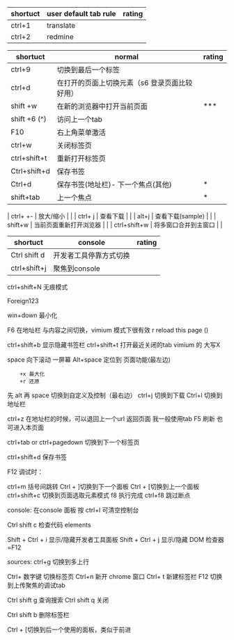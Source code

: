 
| shortuct | user default tab rule | rating |
| -------- | --------------------- | ------ |
| ctrl+1   | translate             |        |
| ctrl+2   | redmine               |        |




| shortuct     | normal                                        | rating |
| ------------ | --------------------------------------------- | ------ |
| ctrl+9       | 切换到最后一个标签                            |        |
| ctrl+d       | 在打开的页面上切换元素（s6 登录页面比较好用） |        |
| shift +w     | 在新的浏览器中打开当前页面                    | ***     |
| shift +6 (^) | 访问上一个tab                                 |        |
| F10          | 右上角菜单激活                                |        |
| ctrl+w       | 关闭标签页                                    |        |
| ctrl+shift+t | 重新打开标签页                                |        |
| Ctrl+shift+d | 保存书签                                      |        |
| Ctrl+d      | 保存书签(地址栏)- 下一个焦点(其他)            |*        |
| shift+tab      | 上一个焦点            |*        |

| ctrl+ +-     | 放大/缩小                  |        |
| ctrl+ j      | 查看下载                   |        |
| alt+j        | 查看下载(sample)           |        |
| shift+w      | 当前页面重新打开浏览器     |        |
| ctrl+shift+w | 将多窗口合并到主窗口       |        |

  


| shortuct     | console                | rating |
| ------------ | ---------------------- | ------ |
| Ctrl shift d | 开发者工具停靠方式切换 |        |
| ctrl+shift+j | 聚焦到console          |        |



ctrl+shift+N 无痕模式

Foreign123

win+down 最小化

F6 在地址栏 与内容之间切换，vimium 模式下很有效
r  reload this page ()


ctrl+shift+b 显示隐藏书签栏
ctrl+shift+t 打开最近关闭的tab  vimium 的 大写X

space 向下滚动 一屏幕
Alt+space 定位到 页面功能(最左边)
 
        +x 最大化
        +r 还原

先 alt 再 space 切换到自定义及控制（最右边）
ctrl+j  切换到下载
Ctrl+l 切换到地址栏

ctrl+z 在地址栏的时候，可以退回上一个url
返回页面 我一般使用tab
F5 刷新 也可进入本页面

ctrl+tab or  ctrl+pagedown  切换到下一个标签页

ctrl+shift+d 保存书签





F12 调试时：
 
ctrl+m  括号间跳转
Ctrl + ]切换到下一个面板
Ctrl + [切换到上一个面板
ctrl+shift+c 切换到页面选取元素模式
f8 执行完成
ctrl+f8 跳过断点


console:
在console 面板 按  ctrl+l  可清空控制台

Ctrl shift c 检查代码 elements

Shift + Ctrl + i 显示/隐藏开发者工具面板
Shift + Ctrl + j 显示/隐藏 DOM 检查器 =F12

sources:
ctrl+g 切换到多上行



Ctrl+  数字键  切换标签页
Ctrl+n  新开 chrome 窗口
Ctrl+ t    新建标签栏
F12 切换到上传聚焦的调试tab 

Ctrl shift g  查询搜索
Ctrl shift q  关闭

Ctrl shift b   删除标签栏



Ctrl + [切换到后一个使用的面板，类似于前进





